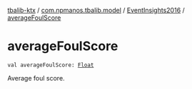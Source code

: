 [tbalib-ktx](../../index.md) / [com.npmanos.tbalib.model](../index.md) / [EventInsights2016](index.md) / [averageFoulScore](./average-foul-score.md)

# averageFoulScore

`val averageFoulScore: `[`Float`](https://kotlinlang.org/api/latest/jvm/stdlib/kotlin/-float/index.html)

Average foul score.


